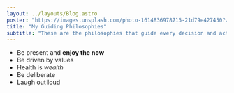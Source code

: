 ```yaml
---
layout: ../layouts/Blog.astro
poster: "https://images.unsplash.com/photo-1614836978715-21d79e427450?w=500&auto=format&fit=crop&q=60&ixlib=rb-4.0.3&ixid=M3wxMjA3fDB8MHxzZWFyY2h8MTh8fHNoaXZhfGVufDB8fDB8fHww"
title: "My Guiding Philosophies"
subtitle: "These are the philosophies that guide every decision and action I make"
---
```


- Be present and **enjoy the now**
- Be driven by values
- Health is _wealth_
- Be deliberate
- Laugh out loud
